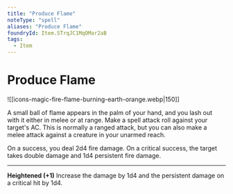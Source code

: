 ```yaml
---
title: "Produce Flame"
noteType: "spell"
aliases: "Produce Flame"
foundryId: Item.STrqJC1MqOMar2aB
tags:
  - Item
---
```


# Produce Flame
![[icons-magic-fire-flame-burning-earth-orange.webp|150]]

A small ball of flame appears in the palm of your hand, and you lash out with it either in melee or at range. Make a spell attack roll against your target's AC. This is normally a ranged attack, but you can also make a melee attack against a creature in your unarmed reach.

On a success, you deal 2d4 fire damage. On a critical success, the target takes double damage and 1d4 persistent fire damage.

* * *

**Heightened (+1)** Increase the damage by 1d4 and the persistent damage on a critical hit by 1d4.
